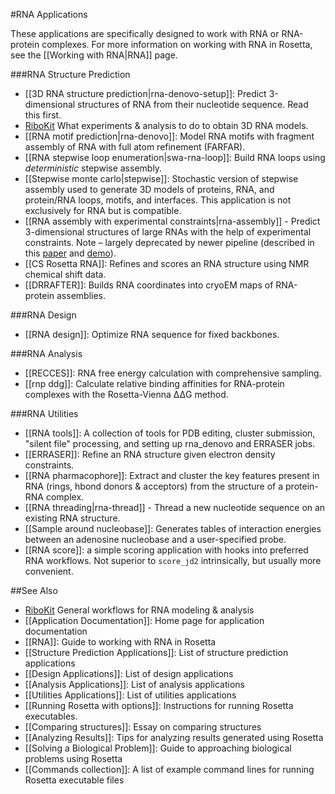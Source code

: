#RNA Applications

These applications are specifically designed to work with RNA or RNA-protein complexes. For more information on working with RNA in Rosetta, see the [[Working with RNA|RNA]] page.


###RNA Structure Prediction

* [[3D RNA structure prediction|rna-denovo-setup]]: Predict 3-dimensional structures of RNA from their nucleotide sequence. Read this first.
* [RiboKit](https://ribokit.github.io/workflows/3D_modeling/) What experiments & analysis to do to obtain 3D RNA models.
* [[RNA motif prediction|rna-denovo]]: Model RNA motifs with fragment assembly of RNA with full atom refinement (FARFAR).
* [[RNA stepwise loop enumeration|swa-rna-loop]]: Build RNA loops using *deterministic* stepwise assembly.
* [[Stepwise monte carlo|stepwise]]: Stochastic version of stepwise assembly used to generate 3D models of proteins, RNA, and protein/RNA loops, motifs, and interfaces. This application is not exclusively for RNA but is compatible. 
*  [[RNA assembly with experimental constraints|rna-assembly]] - Predict 3-dimensional structures of large RNAs with the help of experimental constraints. Note – largely deprecated by newer pipeline (described in this [paper](https://daslab.stanford.edu/site_data/pub_pdf/2015_Cheng_MethEnzym.pdf) and [demo](https://www.rosettacommons.org/demos/latest/public/mohca_seq/README)).
* [[CS Rosetta RNA]]: Refines and scores an RNA structure using NMR chemical shift data.  
* [[DRRAFTER]]: Builds RNA coordinates into cryoEM maps of RNA-protein assemblies.

###RNA Design

* [[RNA design]]: Optimize RNA sequence for fixed backbones.  

###RNA Analysis

* [[RECCES]]: RNA free energy calculation with comprehensive sampling.
* [[rnp ddg]]: Calculate relative binding affinities for RNA-protein complexes with the Rosetta-Vienna ΔΔG method.

###RNA Utilities

* [[RNA tools]]: A collection of tools for PDB editing, cluster submission, "silent file" processing, and setting up rna_denovo and ERRASER jobs.
* [[ERRASER]]: Refine an RNA structure given electron density constraints.  
* [[RNA pharmacophore]]: Extract and cluster the key features present in RNA (rings, hbond donors & acceptors) from the structure of a protein-RNA complex.
* [[RNA threading|rna-thread]] - Thread a new nucleotide sequence on an existing RNA structure.  
* [[Sample around nucleobase]]: Generates tables of interaction energies between an adenosine nucleobase and a user-specified probe.
* [[RNA score]]: a simple scoring application with hooks into preferred RNA workflows. Not superior to `score_jd2` intrinsically, but usually more convenient.

##See Also
* [RiboKit](https://ribokit.github.io) General workflows for RNA modeling & analysis
* [[Application Documentation]]: Home page for application documentation
* [[RNA]]: Guide to working with RNA in Rosetta
* [[Structure Prediction Applications]]: List of structure prediction applications
* [[Design Applications]]: List of design applications
* [[Analysis Applications]]: List of analysis applications
* [[Utilities Applications]]: List of utilities applications
* [[Running Rosetta with options]]: Instructions for running Rosetta executables.
* [[Comparing structures]]: Essay on comparing structures
* [[Analyzing Results]]: Tips for analyzing results generated using Rosetta
* [[Solving a Biological Problem]]: Guide to approaching biological problems using Rosetta
* [[Commands collection]]: A list of example command lines for running Rosetta executable files
